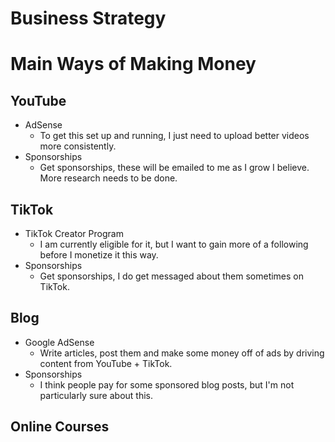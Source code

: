 # Business Strategy

# Main Ways of Making Money

## YouTube

- AdSense
    - To get this set up and running, I just need to upload better videos more consistently.
- Sponsorships
    - Get sponsorships, these will be emailed to me as I grow I believe. More research needs to be done.

## TikTok

- TikTok Creator Program
    - I am currently eligible for it, but I want to gain more of a following before I monetize it this way.
- Sponsorships
    - Get sponsorships, I do get messaged about them sometimes on TikTok.

## Blog

- Google AdSense
    - Write articles, post them and make some money off of ads by driving content from YouTube + TikTok.
- Sponsorships
    - I think people pay for some sponsored blog posts, but I'm not particularly sure about this.

## Online Courses